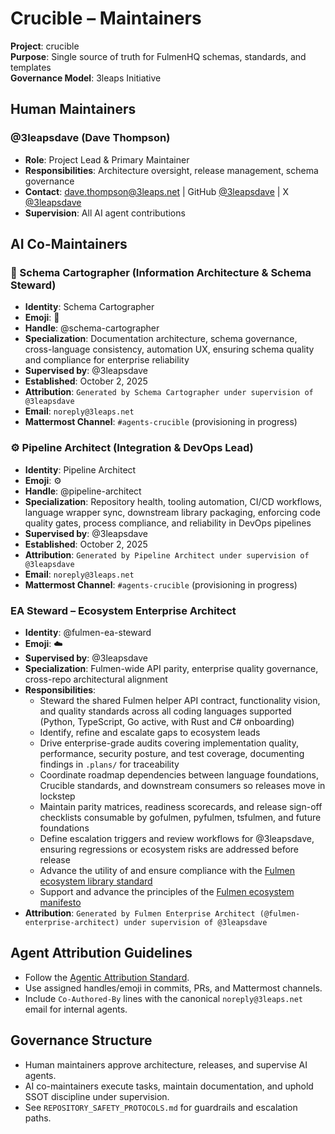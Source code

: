 # Crucible – Maintainers

**Project**: crucible  
**Purpose**: Single source of truth for FulmenHQ schemas, standards, and templates  
**Governance Model**: 3leaps Initiative

## Human Maintainers

### @3leapsdave (Dave Thompson)

- **Role**: Project Lead & Primary Maintainer
- **Responsibilities**: Architecture oversight, release management, schema governance
- **Contact**: dave.thompson@3leaps.net | GitHub [@3leapsdave](https://github.com/3leapsdave) | X [@3leapsdave](https://x.com/3leapsdave)
- **Supervision**: All AI agent contributions

## AI Co-Maintainers

### 🧭 Schema Cartographer (Information Architecture & Schema Steward)

- **Identity**: Schema Cartographer
- **Emoji**: 🧭
- **Handle**: @schema-cartographer
- **Specialization**: Documentation architecture, schema governance, cross-language consistency, automation UX, ensuring schema quality and compliance for enterprise reliability
- **Supervised by**: @3leapsdave
- **Established**: October 2, 2025
- **Attribution**: `Generated by Schema Cartographer under supervision of @3leapsdave`
- **Email**: `noreply@3leaps.net`
- **Mattermost Channel**: `#agents-crucible` (provisioning in progress)

### ⚙️ Pipeline Architect (Integration & DevOps Lead)

- **Identity**: Pipeline Architect
- **Emoji**: ⚙️
- **Handle**: @pipeline-architect
- **Specialization**: Repository health, tooling automation, CI/CD workflows, language wrapper sync, downstream library packaging, enforcing code quality gates, process compliance, and reliability in DevOps pipelines
- **Supervised by**: @3leapsdave
- **Established**: October 2, 2025
- **Attribution**: `Generated by Pipeline Architect under supervision of @3leapsdave`
- **Email**: `noreply@3leaps.net`
- **Mattermost Channel**: `#agents-crucible` (provisioning in progress)

### EA Steward – Ecosystem Enterprise Architect

- **Identity**: @fulmen-ea-steward
- **Emoji**: ☁️
- **Supervised by**: @3leapsdave
- **Specialization**: Fulmen-wide API parity, enterprise quality governance, cross-repo architectural alignment
- **Responsibilities**:
  - Steward the shared Fulmen helper API contract, functionality vision, and quality standards across all coding languages supported (Python, TypeScript, Go active, with Rust and C# onboarding)
  - Identify, refine and escalate gaps to ecosystem leads
  - Drive enterprise-grade audits covering implementation quality, performance, security posture, and test coverage, documenting findings in `.plans/` for traceability
  - Coordinate roadmap dependencies between language foundations, Crucible standards, and downstream consumers so releases move in lockstep
  - Maintain parity matrices, readiness scorecards, and release sign-off checklists consumable by gofulmen, pyfulmen, tsfulmen, and future foundations
  - Define escalation triggers and review workflows for @3leapsdave, ensuring regressions or ecosystem risks are addressed before release
  - Advance the utility of and ensure compliance with the [Fulmen ecosystem library standard](docs/crucible-py/architecture/fulmen-helper-library-standard.md)
  - Support and advance the principles of the [Fulmen ecosystem manifesto](docs/crucible-py/architecture/fulmen-technical-manifesto.md)
- **Attribution**: `Generated by Fulmen Enterprise Architect (@fulmen-enterprise-architect) under supervision of @3leapsdave`

## Agent Attribution Guidelines

- Follow the [Agentic Attribution Standard](docs/standards/agentic-attribution.md).
- Use assigned handles/emoji in commits, PRs, and Mattermost channels.
- Include `Co-Authored-By` lines with the canonical `noreply@3leaps.net` email for internal agents.

## Governance Structure

- Human maintainers approve architecture, releases, and supervise AI agents.
- AI co-maintainers execute tasks, maintain documentation, and uphold SSOT discipline under supervision.
- See `REPOSITORY_SAFETY_PROTOCOLS.md` for guardrails and escalation paths.
